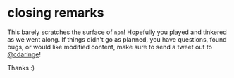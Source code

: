 # closing remarks
This barely scratches the surface of `npm`!  Hopefully you played and tinkered as we went along.  If things didn't go as planned, you have questions, found bugs, or would like modified content, make sure to send a tweet out to [@cdaringe](https://twitter.com/cdaringe)!

Thanks :)